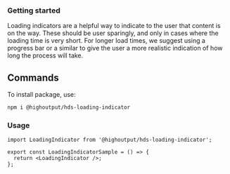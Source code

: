 ### Getting started

Loading indicators are a helpful way to indicate to the user that content is on the way. These should be user sparingly, and only in cases where the loading time is very short. For longer load times, we suggest using a progress bar or a similar to give the user a more realistic indication of how long the process will take.

## Commands

To install package, use:

```bash
npm i @highoutput/hds-loading-indicator
```

### Usage

```tsx
import LoadingIndicator from '@highoutput/hds-loading-indicator';

export const LoadingIndicatorSample = () => {
  return <LoadingIndicator />;
};
```
